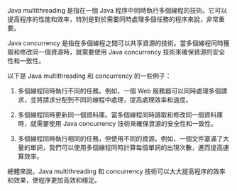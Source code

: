 

Java multithreading 是指在一個 Java 程序中同時執行多個線程的技術。它可以提高程序的性能和效率，特別是對於需要同時處理多個任務的程序來說，非常重要。

Java concurrency 是指在多個線程之間可以共享資源的技術。當多個線程同時獲取和修改同一個資源時，就需要使用 Java concurrency 技術來確保資源的安全性和一致性。

以下是 Java multithreading 和 concurrency 的一些例子：

1. 多個線程同時執行不同的任務。例如，一個 Web 服務器可以同時處理多個請求，並將請求分配到不同的線程中處理，提高處理效率和速度。

2. 多個線程同時更新同一個資料庫。當多個線程同時讀取和修改同一個資料庫時，就需要使用 Java concurrency 技術來確保資源的安全性和一致性。

3. 多個線程同時執行相同的任務，但使用不同的資源。例如，一個文件塞滿了大量的單詞，我們可以使用多個線程同時計算每個單詞的出現次數，進而提高運算效率。

總體來說，Java multithreading 和 concurrency 技術可以大大提高程序的效率和效果，使程序更加高效和穩定。